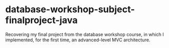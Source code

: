 # database-workshop-subject-finalproject-java
Recovering my final project from the database workshop course, in which I implemented, for the first time, an advanced-level MVC architecture.
